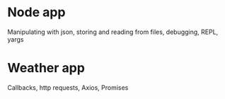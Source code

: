 <h1>Node app</h1>
Manipulating with json, storing and reading from files, debugging, REPL, yargs

<h1>Weather app</h1>
Callbacks, http requests, Axios, Promises